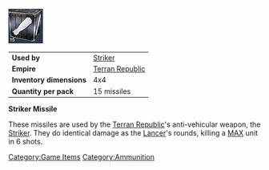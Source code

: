 ![](images/Strikermissle.jpg "Strikermissle.jpg")

|                          |                                                  |
| ------------------------ | ------------------------------------------------ |
| **Used by**              | [Striker](Striker.md)                 |
| **Empire**               | [Terran Republic](Terran_Republic.md) |
| **Inventory dimensions** | 4x4                                              |
| **Quantity per pack**    | 15 missiles                                      |

**Striker Missile**

These missiles are used by the [Terran
Republic](Terran_Republic.md)'s anti-vehicular weapon, the
[Striker](Striker.md). They do identical damage as the
[Lancer](Lancer.md)'s rounds, killing a [MAX](MAX.md)
unit in 6 shots.

[Category:Game Items](Category:Game_Items.md)
[Category:Ammunition](Category:Ammunition.md)
